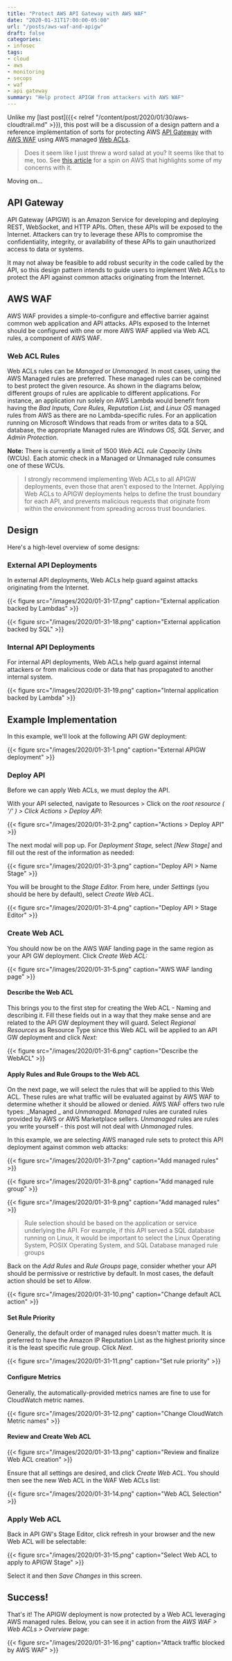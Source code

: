 ```yaml
---
title: "Protect AWS API Gateway with AWS WAF"
date: "2020-01-31T17:00:00-05:00"
url: "/posts/aws-waf-and-apigw"
draft: false
categories:
- infosec
tags:
- cloud
- aws
- monitoring
- secops
- waf
- api gateway
summary: "Help protect APIGW from attackers with AWS WAF"
---
```


Unlike my [last post]({{< relref "/content/post/2020/01/30/aws-cloudtrail.md" >}}), this post will be a discussion of a design
pattern and a reference implementation of
sorts for protecting AWS [API Gateway](https://aws.amazon.com/api-gateway/) with
[AWS WAF](https://aws.amazon.com/waf/) using AWS managed [Web
ACLs](https://docs.aws.amazon.com/waf/latest/developerguide/web-acl.html).

> Does it seem like I just threw a word salad at you? It seems like that to me,
> too. See [this
> article](https://redmonk.com/sogrady/2020/01/24/how-to-compete-with-aws/) for a
> spin on AWS that highlights some of my concerns with it.

Moving on...

## API Gateway

API Gateway (APIGW) is an Amazon Service for developing and deploying REST,
WebSocket, and HTTP APIs. Often, these APIs will be exposed to the Internet.
Attackers can try to leverage these APIs to compromise the confidentiality,
integrity, or availability of these APIs to gain unauthorized access to
data or systems.

It may not alway be feasible to add robust security in the code called by the
API, so this design pattern intends to guide users to implement Web ACLs to
protect the API against common attacks originating from the Internet.

## AWS WAF

AWS WAF provides a simple-to-configure and effective barrier against common web
application and API attacks. APIs exposed to the Internet should be configured
with one or more AWS WAF applied via Web ACL rules, a component of AWS WAF.

### Web ACL Rules

Web ACLs rules can be _Managed_ or _Unmanaged._ In most cases, using the AWS
Managed rules are preferred. These managed rules can be combined to best protect
the given resource. As shown in the diagrams below, different groups of rules
are applicable to different applications. For instance, an application run
solely on AWS Lambda would benefit from having the _Bad Inputs, Core Rules,
Reputation List,_ and _Linux OS_ managed rules from AWS as there are no
Lambda-specific rules. For an application running on Microsoft Windows that
reads from or writes data to a SQL database, the appropriate Managed rules are
_Windows OS, SQL Server,_ and _Admin Protection_.

**Note:** There is currently a limit of 1500 _Web ACL rule Capacity Units_ (WCUs).
Each atomic check in a Managed or Unmanaged rule consumes one of these WCUs.

> I strongly recommend implementing Web ACLs to all APIGW deployments, even those
> that aren't exposed to the Internet. Applying Web ACLs to APIGW deployments
> helps to define the trust boundary for each API, and prevents malicious requests
> that originate from within the environment from spreading across trust
> boundaries.

## Design

Here's a high-level overview of some designs:

### External API Deployments

In external API deployments, Web ACLs help guard against attacks originating
from the Internet.

{{< figure src="/images/2020/01-31-17.png" caption="External application backed by Lambdas" >}}

{{< figure src="/images/2020/01-31-18.png" caption="External application backed by SQL" >}}

### Internal API Deployments

For internal API deployments, Web ACLs help guard against internal attackers or
from malicious code or data that has propagated to another internal system.

{{< figure src="/images/2020/01-31-19.png" caption="Internal application backed by Lambda" >}}

## Example Implementation

In this example, we'll look at the following API GW deployment:

{{< figure src="/images/2020/01-31-1.png" caption="External APIGW deployment" >}}

### Deploy API

Before we can apply Web ACLs, we must deploy the API.

With your API selected, navigate to Resources > Click on the _root resource ( '/'
) > Click Actions > Deploy API_:

{{< figure src="/images/2020/01-31-2.png" caption="Actions > Deploy API" >}}

The next modal will pop up. For _Deployment Stage,_ select _[New Stage]_ and fill
out the rest of the information as needed:

{{< figure src="/images/2020/01-31-3.png" caption="Deploy API > Name Stage" >}}

You will be brought to the _Stage Editor._ From here, under _Settings_ (you should
be here by default), select _Create Web ACL_.

{{< figure src="/images/2020/01-31-4.png" caption="Deploy API > Stage Editor" >}}

### Create Web ACL

You should now be on the AWS WAF landing page in the same region as your API GW
deployment. Click _Create Web ACL:_

{{< figure src="/images/2020/01-31-5.png" caption="AWS WAF landing page" >}}

#### Describe the Web ACL

This brings you to the first step for creating the Web ACL - Naming and
describing it. Fill these fields out in a way that they make sense and are
related to the API GW deployment they will guard. Select _Regional Resources_ as
Resource Type since this Web ACL will be applied to an API GW deployment and
click _Next:_

{{< figure src="/images/2020/01-31-6.png" caption="Describe the WebACL" >}}

#### Apply Rules and Rule Groups to the Web ACL

On the next page, we will select the rules that will be applied to this Web ACL.
These rules are what traffic will be evaluated against by AWS WAF to determine
whether it should be allowed or denied. AWS WAF offers two rule types: _Managed
_ and _Unmanaged._ _Managed_ rules are curated rules provided by AWS or AWS
Marketplace sellers. _Unmanaged_ rules are rules you write yourself - this post
will not deal with _Unmanaged_ rules.

In this example, we are selecting AWS managed rule sets to protect this API
deployment against common web attacks:

{{< figure src="/images/2020/01-31-7.png" caption="Add managed rules" >}}

{{< figure src="/images/2020/01-31-8.png" caption="Add managed rule group" >}}

{{< figure src="/images/2020/01-31-9.png" caption="Add managed rules" >}}

> Rule selection should be based on the application or service underlying the API.
> For example, if this API served a SQL database running on Linux, it would be
> important to select the Linux Operating System, POSIX Operating System, and SQL
> Database managed rule groups

Back on the _Add Rules_ and _Rule Groups_ page, consider whether your API should be
permissive or restrictive by default. In most cases, the default action should
be set to _Allow_.

{{< figure src="/images/2020/01-31-10.png" caption="Change default ACL action" >}}

#### Set Rule Priority

Generally, the default order of managed rules doesn't matter much. It is
preferred to have the Amazon IP Reputation List as the highest priority since it
is the least specific rule group. Click _Next_.

{{< figure src="/images/2020/01-31-11.png" caption="Set rule priority" >}}

#### Configure Metrics

Generally, the automatically-provided metrics names are fine to use for
CloudWatch metric names.

{{< figure src="/images/2020/01-31-12.png" caption="Change CloudWatch Metric names" >}}

#### Review and Create Web ACL

{{< figure src="/images/2020/01-31-13.png" caption="Review and finalize Web ACL creation" >}}

Ensure that all settings are desired, and click _Create Web ACL_. You should then
see the new Web ACL in the WAF Web ACLs list:

{{< figure src="/images/2020/01-31-14.png" caption="Web ACL Selection" >}}

### Apply Web ACL

Back in API GW's Stage Editor, click refresh in your browser and the new Web ACL
will be selectable:

{{< figure src="/images/2020/01-31-15.png" caption="Select Web ACL to apply to APIGW Stage" >}}

Select it and then _Save Changes_ in this screen.

## Success!

That's it! The APIGW deployment is now protected by a Web ACL leveraging AWS
managed rules. Below, you can see it in action from the _AWS WAF > Web ACLs >
Overview_ page:

{{< figure src="/images/2020/01-31-16.png" caption="Attack traffic blocked by AWS WAF" >}}
